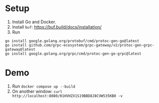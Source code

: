 # Setup

1. Install Go and Docker.
2. Install `buf`: https://buf.build/docs/installation/
3. Run

```shell
go install google.golang.org/protobuf/cmd/protoc-gen-go@latest
go install github.com/grpc-ecosystem/grpc-gateway/v2/protoc-gen-grpc-gateway@latest
go install google.golang.org/grpc/cmd/protoc-gen-go-grpc@latest
```

# Demo
1. Run `docker compose up --build`
4. On another window: `curl http://localhost:8080/01HVHZX1S19BBD8J8CVW535KB0 -v`